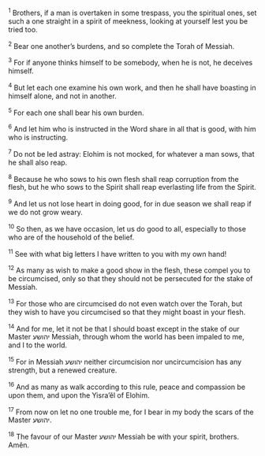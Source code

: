 <sup>1</sup> Brothers, if a man is overtaken in some trespass, you the spiritual ones, set such a one straight in a spirit of meekness, looking at yourself lest you be tried too.

<sup>2</sup> Bear one another’s burdens, and so complete the Torah of Messiah.

<sup>3</sup> For if anyone thinks himself to be somebody, when he is not, he deceives himself.

<sup>4</sup> But let each one examine his own work, and then he shall have boasting in himself alone, and not in another.

<sup>5</sup> For each one shall bear his own burden.

<sup>6</sup> And let him who is instructed in the Word share in all that is good, with him who is instructing.

<sup>7</sup> Do not be led astray: Elohim is not mocked, for whatever a man sows, that he shall also reap.

<sup>8</sup> Because he who sows to his own flesh shall reap corruption from the flesh, but he who sows to the Spirit shall reap everlasting life from the Spirit.

<sup>9</sup> And let us not lose heart in doing good, for in due season we shall reap if we do not grow weary.

<sup>10</sup> So then, as we have occasion, let us do good to all, especially to those who are of the household of the belief.

<sup>11</sup> See with what big letters I have written to you with my own hand!

<sup>12</sup> As many as wish to make a good show in the flesh, these compel you to be circumcised, only so that they should not be persecuted for the stake of Messiah.

<sup>13</sup> For those who are circumcised do not even watch over the Torah, but they wish to have you circumcised so that they might boast in your flesh.

<sup>14</sup> And for me, let it not be that I should boast except in the stake of our Master יהושע Messiah, through whom the world has been impaled to me, and I to the world.

<sup>15</sup> For in Messiah יהושע neither circumcision nor uncircumcision has any strength, but a renewed creature.

<sup>16</sup> And as many as walk according to this rule, peace and compassion be upon them, and upon the Yisra’ĕl of Elohim.

<sup>17</sup> From now on let no one trouble me, for I bear in my body the scars of the Master יהושע.

<sup>18</sup> The favour of our Master יהושע Messiah be with your spirit, brothers. Amĕn.

